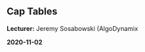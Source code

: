 ## Cap Tables

**Lecturer:** Jeremy Sosabowski (AlgoDynamix

**2020-11-02**


<!--stackedit_data:
eyJoaXN0b3J5IjpbNjE2NjQzODU1LDE3NjkxNDE5MjJdfQ==
-->